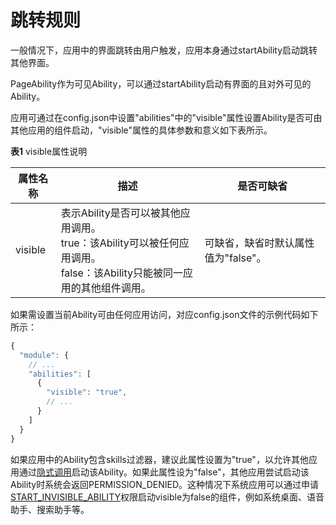 # 跳转规则


一般情况下，应用中的界面跳转由用户触发，应用本身通过startAbility启动跳转其他界面。


PageAbility作为可见Ability，可以通过startAbility启动有界面的且对外可见的Ability。


应用可通过在config.json中设置"abilities"中的"visible"属性设置Ability是否可由其他应用的组件启动，"visible"属性的具体参数和意义如下表所示。


  **表1** visible属性说明

| 属性名称 | 描述 | 是否可缺省 |
| -------- | -------- | -------- |
| visible | 表示Ability是否可以被其他应用调用。<br/>true：该Ability可以被任何应用调用。<br/>false：该Ability只能被同一应用的其他组件调用。 | 可缺省，缺省时默认属性值为"false"。 |


如果需设置当前Ability可由任何应用访问，对应config.json文件的示例代码如下所示：

```ts
{
  "module": {
    // ...
    "abilities": [
      {
        "visible": "true",
        // ...
      }
    ]
  }
}
```


如果应用中的Ability包含skills过滤器，建议此属性设置为"true"，以允许其他应用通过[隐式调用](explicit-implicit-want-mappings.md)启动该Ability。如果此属性设为"false"，其他应用尝试启动该Ability时系统会返回PERMISSION_DENIED。这种情况下系统应用可以通过申请[START_INVISIBLE_ABILITY](../security/permission-list.md)权限启动visible为false的组件，例如系统桌面、语音助手、搜索助手等。
